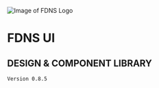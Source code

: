<style>
img { display:block; margin: 0 auto; },
h1, h2 { text-align: center; }
</style>

![Image of FDNS Logo](../src/assets/img/fdns-logo.svg)

# FDNS UI 
## DESIGN & COMPONENT LIBRARY
`Version 0.8.5`